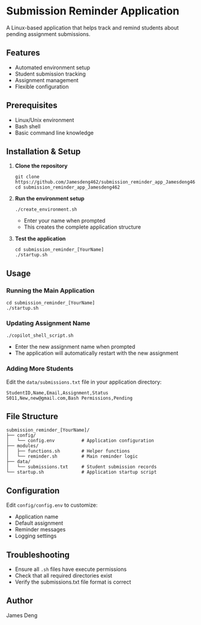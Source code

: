 # Submission Reminder Application

A Linux-based application that helps track and remind students about pending assignment submissions.

## Features
- Automated environment setup
- Student submission tracking
- Assignment management
- Flexible configuration

## Prerequisites
- Linux/Unix environment
- Bash shell
- Basic command line knowledge

## Installation & Setup

1. **Clone the repository**
   ```
   git clone https://github.com/Jamesdeng462/submission_reminder_app_Jamesdeng462.git
   cd submission_reminder_app_Jamesdeng462
   ```

2. **Run the environment setup**
   ```
   ./create_environment.sh
   ```
   - Enter your name when prompted
   - This creates the complete application structure

3. **Test the application**
   ```
   cd submission_reminder_[YourName]
   ./startup.sh
   ```

## Usage

### Running the Main Application
```
cd submission_reminder_[YourName]
./startup.sh
```

### Updating Assignment Name
```
./copilot_shell_script.sh
```
- Enter the new assignment name when prompted
- The application will automatically restart with the new assignment

### Adding More Students
Edit the `data/submissions.txt` file in your application directory:
```
StudentID,Name,Email,Assignment,Status
S011,New,new@gmail.com,Bash Permissions,Pending
```

## File Structure
```
submission_reminder_[YourName]/
├── config/
│   └── config.env          # Application configuration
├── modules/
│   ├── functions.sh        # Helper functions
│   └── reminder.sh         # Main reminder logic
├── data/
│   └── submissions.txt     # Student submission records
└── startup.sh              # Application startup script
```

## Configuration
Edit `config/config.env` to customize:
- Application name
- Default assignment
- Reminder messages
- Logging settings

## Troubleshooting
- Ensure all `.sh` files have execute permissions
- Check that all required directories exist
- Verify the submissions.txt file format is correct

## Author
James Deng
```
